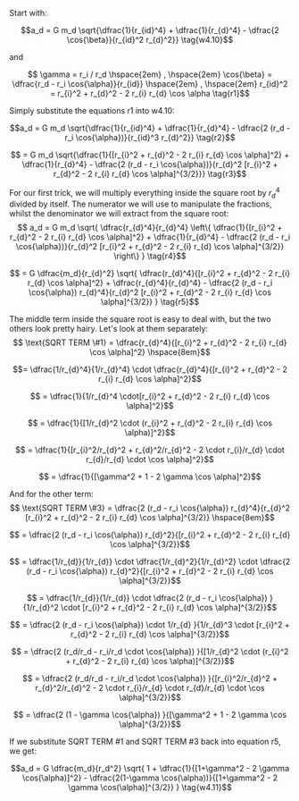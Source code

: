 Start with:

$$a_d = G m_d \sqrt{\dfrac{1}{r_{id}^4} + \dfrac{1}{r_{d}^4} - \dfrac{2 \cos{\beta}}{r_{id}^2 r_{d}^2}} \tag{w4.10}$$

and 

$$
\gamma = r_i / r_d
\hspace{2em} , \hspace{2em} 
\cos{\beta} = \dfrac{r_d - r_i \cos{\alpha}}{r_{id}} 
\hspace{2em} , \hspace{2em} 
r_{id}^2 = r_{i}^2 + r_{d}^2 - 2 r_{i} r_{d} \cos \alpha \tag{r1}$$

Simply substitute the equations $\text{r1}$ into $\text{w4.10}$:

$$a_d = G m_d \sqrt{\dfrac{1}{r_{id}^4} + \dfrac{1}{r_{d}^4} - \dfrac{2 (r_d - r_i \cos{\alpha})}{r_{id}^3 r_{d}^2}} \tag{r2}$$


$$ = G m_d \sqrt{\dfrac{1}{[r_{i}^2 + r_{d}^2 - 2 r_{i} r_{d} \cos \alpha]^2} + \dfrac{1}{r_{d}^4} - \dfrac{2 (r_d - r_i \cos{\alpha})}{r_{d}^2 [r_{i}^2 + r_{d}^2 - 2 r_{i} r_{d} \cos \alpha]^{3/2}}} \tag{r3}$$

For our first trick, we will multiply everything inside the square root by $r_{d}^4$ divided by itself. The numerator we will use to manipulate the fractions, whilst the denominator we will extract from the square root:
$$ a_d = G m_d \sqrt{ \dfrac{r_{d}^4}{r_{d}^4} \left\{ \dfrac{1}{[r_{i}^2 + r_{d}^2 - 2 r_{i} r_{d} \cos \alpha]^2} + \dfrac{1}{r_{d}^4} - \dfrac{2 (r_d - r_i \cos{\alpha})}{r_{d}^2 [r_{i}^2 + r_{d}^2 - 2 r_{i} r_{d} \cos \alpha]^{3/2}} \right\} }  \tag{r4}$$

$$ = G \dfrac{m_d}{r_{d}^2} \sqrt{  \dfrac{r_{d}^4}{[r_{i}^2 + r_{d}^2 - 2 r_{i} r_{d} \cos \alpha]^2} + 
\dfrac{r_{d}^4}{r_{d}^4} - 
\dfrac{2 (r_d - r_i \cos{\alpha}) r_{d}^4}{r_{d}^2 [r_{i}^2 + r_{d}^2 - 2 r_{i} r_{d} \cos \alpha]^{3/2}} }  \tag{r5}$$

The middle term inside the square root is easy to deal with, but the two others look pretty hairy. Let's look at them separately:
$$ \text{SQRT TERM \#1} = \dfrac{r_{d}^4}{[r_{i}^2 + r_{d}^2 - 2 r_{i} r_{d} \cos \alpha]^2} \hspace{8em}$$

$$= \dfrac{1/r_{d}^4}{1/r_{d}^4} \cdot \dfrac{r_{d}^4}{[r_{i}^2 + r_{d}^2 - 2 r_{i} r_{d} \cos \alpha]^2}$$

$$ = \dfrac{1}{1/r_{d}^4 \cdot[r_{i}^2 + r_{d}^2 - 2 r_{i} r_{d} \cos \alpha]^2}$$

$$ = \dfrac{1}{[1/r_{d}^2 \cdot (r_{i}^2 + r_{d}^2 - 2 r_{i} r_{d} \cos \alpha)]^2}$$

$$ = \dfrac{1}{[r_{i}^2/r_{d}^2 + r_{d}^2/r_{d}^2 - 2 \cdot r_{i}/r_{d} \cdot r_{d}/r_{d} \cdot \cos \alpha]^2}$$

$$ = \dfrac{1}{[\gamma^2 + 1 - 2 \gamma \cos \alpha]^2}$$

And for the other term:
$$ \text{SQRT TERM \#3} = \dfrac{2 (r_d - r_i \cos{\alpha}) r_{d}^4}{r_{d}^2 [r_{i}^2 + r_{d}^2 - 2 r_{i} r_{d} \cos \alpha]^{3/2}} \hspace{8em}$$

$$ = \dfrac{2 (r_d - r_i \cos{\alpha}) r_{d}^2}{[r_{i}^2 + r_{d}^2 - 2 r_{i} r_{d} \cos \alpha]^{3/2}}$$

$$ = \dfrac{1/r_{d}}{1/r_{d}} \cdot \dfrac{1/r_{d}^2}{1/r_{d}^2} \cdot \dfrac{2 (r_d - r_i \cos{\alpha}) r_{d}^2}{[r_{i}^2 + r_{d}^2 - 2 r_{i} r_{d} \cos \alpha]^{3/2}}$$

$$ = \dfrac{1/r_{d}}{1/r_{d}} \cdot \dfrac{2 (r_d - r_i \cos{\alpha}) }{1/r_{d}^2 \cdot [r_{i}^2 + r_{d}^2 - 2 r_{i} r_{d} \cos \alpha]^{3/2}}$$

$$ = \dfrac{2 (r_d - r_i \cos{\alpha}) \cdot 1/r_{d} }{1/r_{d}^3 \cdot [r_{i}^2 + r_{d}^2 - 2 r_{i} r_{d} \cos \alpha]^{3/2}}$$

$$ = \dfrac{2 (r_d/r_d - r_i/r_d \cdot \cos{\alpha}) }{[1/r_{d}^2 \cdot (r_{i}^2 + r_{d}^2 - 2 r_{i} r_{d} \cos \alpha)]^{3/2}}$$

$$ = \dfrac{2 (r_d/r_d - r_i/r_d \cdot \cos{\alpha}) }{[r_{i}^2/r_{d}^2 + r_{d}^2/r_{d}^2 - 2 \cdot r_{i}/r_{d} \cdot r_{d}/r_{d} \cdot \cos \alpha]^{3/2}}$$

$$ = \dfrac{2 (1 - \gamma \cos{\alpha}) }{[\gamma^2 + 1 - 2 \gamma \cos \alpha]^{3/2}}$$


If we substitute $\text{SQRT TERM \#1}$ and $\text{SQRT TERM \#3}$ back into equation $\text{r5}$, we get:

$$a_d = G \dfrac{m_d}{r_d^2} 
\sqrt{
1 +
\dfrac{1}{[1+\gamma^2 - 2 \gamma \cos(\alpha)]^2} -
\dfrac{2(1-\gamma \cos(\alpha))}{[1+\gamma^2 - 2 \gamma \cos(\alpha)]^{3/2}}
}  
\tag{w4.11}$$